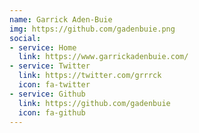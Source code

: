 ```yaml
---
name: Garrick Aden-Buie
img: https://github.com/gadenbuie.png
social:
- service: Home
  link: https://www.garrickadenbuie.com/
- service: Twitter
  link: https://twitter.com/grrrck
  icon: fa-twitter
- service: Github
  link: https://github.com/gadenbuie
  icon: fa-github
---
```

